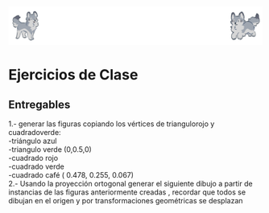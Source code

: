 ![Buef](../buef.png)
# Ejercicios de Clase
## Entregables
1.- generar las figuras copiando los vértices de triangulorojo y cuadradoverde:  
  -triángulo  azul  
  -triangulo verde (0,0.5,0)  
  -cuadrado rojo  
  -cuadrado verde   
  -cuadrado café ( 0.478, 0.255, 0.067)  
2.- Usando la proyección ortogonal generar el siguiente dibujo a partir de instancias de las figuras anteriormente creadas , recordar que todos se dibujan en el origen y por transformaciones geométricas se desplazan
